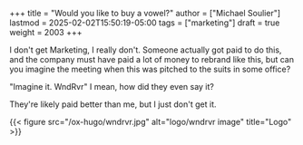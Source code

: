 +++
title = "Would you like to buy a vowel?"
author = ["Michael Soulier"]
lastmod = 2025-02-02T15:50:19-05:00
tags = ["marketing"]
draft = true
weight = 2003
+++

I don't get Marketing, I really don't. Someone actually got paid to do this, and the company must have paid a lot of money to rebrand like this, but can you imagine the meeting when this was pitched to the suits in some office?

"Imagine it. WndRvr" I mean, how did they even say it?

They're likely paid better than me, but I just don't get it.

{{< figure src="/ox-hugo/wndrvr.jpg" alt="logo/wndrvr image" title="Logo" >}}
